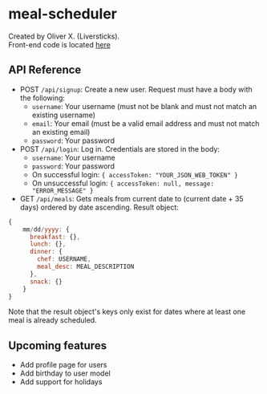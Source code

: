 # meal-scheduler

Created by Oliver X. (Liversticks).  
Front-end code is located [here](https://github.com/Liversticks/meal-client)

## API Reference

* POST `/api/signup`: Create a new user. Request must have a body with the following:
  * `username`: Your username (must not be blank and must not match an existing username)
  * `email`: Your email (must be a valid email address and must not match an existing email)
  * `password`: Your password
* POST `/api/login`: Log in. Credentials are stored in the body:
  * `username`: Your username
  * `password`: Your password
  * On successful login: `{
      accessToken: "YOUR_JSON_WEB_TOKEN"
    }`
  * On unsuccessful login: `{
      accessToken: null,
      message: "ERROR_MESSAGE"
    }`
* GET `/api/meals`: Gets meals from current date to (current date + 35 days) ordered by date ascending. Result object:
```javascript
{
    mm/dd/yyyy: {
      breakfast: {},
      lunch: {},
      dinner: {
        chef: USERNAME,
        meal_desc: MEAL_DESCRIPTION
      },
      snack: {}
    }
}
```
  Note that the result object's keys only exist for dates where at least one meal is already scheduled.

## Upcoming features

  * Add profile page for users
  * Add birthday to user model
  * Add support for holidays
